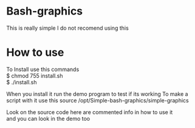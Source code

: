 # Bash-graphics
This is really simple I do not recomend using this

# How to use
To Install use this commands                                         
$ chmod 755 install.sh               
$ ./install.sh

When you install it run the demo program to test if its working
To make a script with it use this source /opt/Simple-bash-graphics/simple-graphics

Look on the source code here are commented info in how to use it                
and you can look in the demo too
